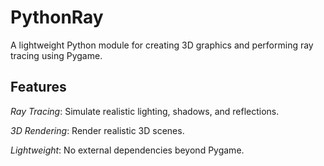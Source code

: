 # PythonRay
A lightweight Python module for creating 3D graphics and performing ray tracing using Pygame.


## Features

 *Ray Tracing*: Simulate realistic lighting, shadows, and reflections.

 *3D Rendering*: Render realistic 3D scenes.

 *Lightweight*: No external dependencies beyond Pygame.
